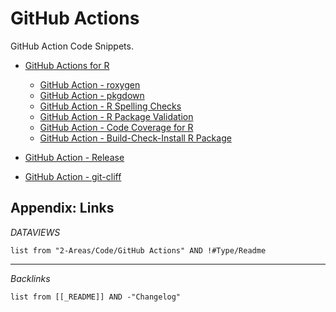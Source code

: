 # GitHub Actions

<!-- optional markdown-notes-tree directory description starts here -->

GitHub Action Code Snippets.

<!-- optional markdown-notes-tree directory description ends here -->

* [GitHub Actions for R](GitHub%20Actions%20for%20R.md)
  
  * [GitHub Action - roxygen](GitHub%20Action%20-%20roxygen.md)
  * [GitHub Action - pkgdown](GitHub%20Action%20-%20pkgdown.md)
  * [GitHub Action - R Spelling Checks](GitHub%20Action%20-%20R%20Spelling%20Checks.md)
  * [GitHub Action - R Package Validation](GitHub%20Action%20-%20R%20Package%20Validation.md)
  * [GitHub Action - Code Coverage for R](GitHub%20Action%20-%20Code%20Coverage%20for%20R.md)
  * [GitHub Action - Build-Check-Install R Package](GitHub%20Action%20-%20Build-Check-Install%20R%20Package.md)
* [GitHub Action - Release](GitHub%20Action%20-%20Release.md)

* [GitHub Action - git-cliff](GitHub%20Action%20-%20git-cliff.md)

## Appendix: Links

*DATAVIEWS*

````dataview
list from "2-Areas/Code/GitHub Actions" AND !#Type/Readme
````

---

*Backlinks*

````dataview
list from [[_README]] AND -"Changelog"
````
